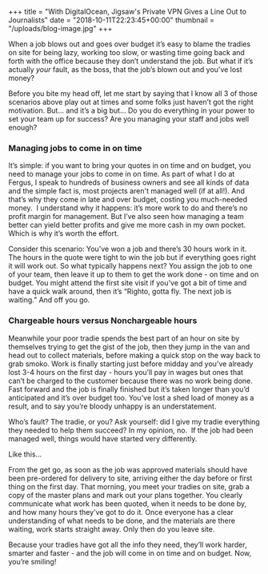 +++
title = "With DigitalOcean, Jigsaw's Private VPN Gives a Line Out to Journalists"
date = "2018-10-11T22:23:45+00:00"
thumbnail = "/uploads/blog-image.jpg"
+++

When a job blows out and goes over budget it’s easy to blame the tradies on site for being lazy, working too slow, or wasting time going back and forth with the office because they don’t understand the job. But what if it’s actually _your_ fault, as the boss, that the job’s blown out and you’ve lost money?

Before you bite my head off, let me start by saying that I know all 3 of those scenarios above play out at times and some folks just haven’t got the right motivation. But… and it’s a big but… Do you do everything in your power to set your team up for success? Are you managing your staff and jobs well enough?

### Managing jobs to come in on time

It’s simple: if you want to bring your quotes in on time and on budget, you need to manage your jobs to come in on time. As part of what I do at Fergus, I speak to hundreds of business owners and see all kinds of data and the simple fact is, most projects aren't managed well (if at all!). And that’s why they come in late and over budget, costing you much-needed money.  I understand why it happens: it’s more work to do and there’s no profit margin for management. But I’ve also seen how managing a team better can yield better profits and give me more cash in my own pocket. Which is why it’s worth the effort.

Consider this scenario: You’ve won a job and there’s 30 hours work in it. The hours in the quote were tight to win the job but if everything goes right it will work out. So what typically happens next? You assign the job to one of your team, then leave it up to them to get the work done - on time and on budget. You might attend the first site visit if you’ve got a bit of time and have a quick walk around, then it’s “Righto, gotta fly. The next job is waiting.” And off you go.

### Chargeable hours versus Nonchargeable hours

Meanwhile your poor tradie spends the best part of an hour on site by themselves trying to get the gist of the job, then they jump in the van and head out to collect materials, before making a quick stop on the way back to grab smoko. Work is finally starting just before midday and you’ve already lost 3-4 hours on the first day - hours you’ll pay in wages but ones that can’t be charged to the customer because there was no work being done. Fast forward and the job is finally finished but it’s taken longer than you’d anticipated and it’s over budget too. You’ve lost a shed load of money as a result, and to say you’re bloody unhappy is an understatement.

Who’s fault? The tradie, or you? Ask yourself: did I give my tradie everything they needed to help them succeed? In my opinion, no.  If the job had been managed well, things would have started very differently.

Like this…

From the get go, as soon as the job was approved materials should have been pre-ordered for delivery to site, arriving either the day before or first thing on the first day. That morning, you meet your tradies on site, grab a copy of the master plans and mark out your plans together. You clearly communicate what work has been quoted, when it needs to be done by, and how many hours they’ve got to do it. Once everyone has a clear understanding of what needs to be done, and the materials are there waiting, work starts straight away. Only then do you leave site.

Because your tradies have got all the info they need, they’ll work harder, smarter and faster - and the job will come in on time and on budget. Now, you’re smiling!
